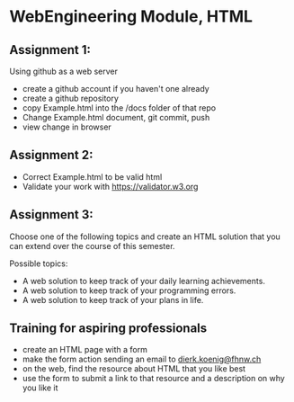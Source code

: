 # WebEngineering Module, HTML

## Assignment 1: 
Using github as a web server
- create a github account if you haven't one already
- create a github repository
- copy Example.html into the /docs folder of that repo
- Change Example.html document, git commit, push
- view change in browser

## Assignment 2:
- Correct Example.html to be valid html
- Validate your work with https://validator.w3.org

## Assignment 3:

Choose one of the following topics and create an HTML solution
that you can extend over the course of this semester.

Possible topics:

- A web solution to keep track of your daily learning achievements.
- A web solution to keep track of your programming errors.
- A web solution to keep track of your plans in life.

## Training for aspiring professionals

- create an HTML page with a form
- make the form action sending an email to dierk.koenig@fhnw.ch
- on the web, find the resource about HTML that you like best
- use the form to submit a link to that resource and a description on why you like it